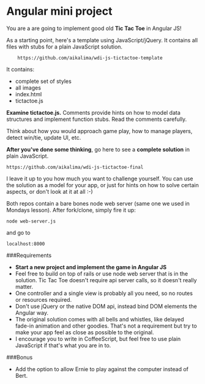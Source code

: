 
Angular mini project
===

You are a are going to implement good old **Tic Tac Toe** in Angular JS!

As a starting point, here's a template using JavaScript/jQuery. It contains all files with stubs for a plain JavaScript solution.

		https://github.com/aikalima/wdi-js-tictactoe-template

It contains:

- complete set of styles
- all images
- index.html
- tictactoe.js
	
**Examine tictactoe.js.** Comments provide hints on how to model data structures and implement function stubs. Read the comments carefully.

Think about how you would approach game play, how to manage players, detect win/tie, update UI, etc.

**After you've done some thinking**, go here to see a **complete solution** in plain JavaScript. 

	https://github.com/aikalima/wdi-js-tictactoe-final

I leave it up to you how much you want to challenge yourself. You can use the solution as a model for your app, or just for hints on how to solve certain aspects, or don't look at it at all :-)

Both repos contain a bare bones node web server (same one we used in Mondays lesson). After fork/clone, simply fire it up:

	node web-server.js
	
and go to 

	localhost:8000
	
		
###Requirements

- **Start a new project and implement the game in Angular JS**
- Feel free to build on top of rails or use node web server that is in the solution. Tic Tac Toe doesn't require api server calls, so it doesn't really matter.
- One controller and a single view is probably all you need, so no routes or resources required.
- Don't use jQuery or the native DOM api, instead bind DOM elements the Angular way.
- The original solution comes with all bells and whistles, like delayed fade-in animation and other goodies. That's not a requirement but try to make your app feel as close as possible to the original.
- I encourage you to write in CoffeeScript, but feel free to use plain JavaScript if that's what you are in to.

###Bonus

-	Add the option to allow Ernie to play against the computer instead of Bert.


